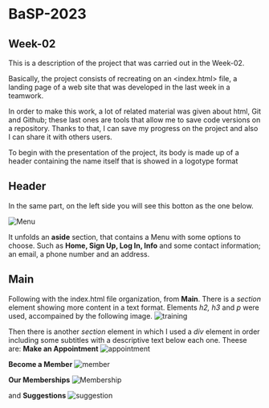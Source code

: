 # BaSP-2023
## Week-02
This is a description of the project that was carried out in the Week-02.

Basically, the project consists of recreating on an <index.html> file, a landing page of a web site that was developed in the last week in a teamwork. 
 
 In order to make this work, a lot of related material was given about html, Git and Github; these last ones are tools that allow me to save code versions on a repository. Thanks to that, I can save my progress on the project and also I can share it with others users.
 

To begin with the presentation of the project, its body is made up of a header containing the name itself that is showed in a logotype format
## Header
In the same part, on the left side you will see this botton as the one below.      

![Menu](https://user-images.githubusercontent.com/127459363/228161599-d0d28214-8916-40a4-a9a4-60cb23f1a0f3.png)

It unfolds an **aside** section, that contains a Menu with some options to choose. Such as **Home, Sign Up, Log In, Info** and some contact information; an email, a phone number and an address.

## Main

Following with the index.html file organization, from **Main**. There is a *section* element showing more content in a text format. Elements *h2, h3* and *p* were used, accompained by the following image.
 ![training](https://user-images.githubusercontent.com/127459363/228375643-91bcc6f4-7a77-4030-8fce-a36c122a75e6.png)

Then there is another *section* element in which I used a *div* element in order including some subtitles with a  descriptive text below each one. Theese are: **Make an Appointment**
![appointment](https://user-images.githubusercontent.com/127459363/228382295-e51c1fc0-cea3-41dd-953f-88b4abdbf831.png)

**Become a Member**
 ![member](https://user-images.githubusercontent.com/127459363/228382410-7e1eb128-5c71-4de8-9237-4ae33040ea5d.png)

**Our Memberships** 
  ![Membership](https://user-images.githubusercontent.com/127459363/228382580-0ec7ae2d-2b34-47e4-8844-5653b088e49f.png)

and **Suggestions**
![suggestion](https://user-images.githubusercontent.com/127459363/228382741-179c3d5b-2b5b-49ec-92e5-41813ac29957.png)



